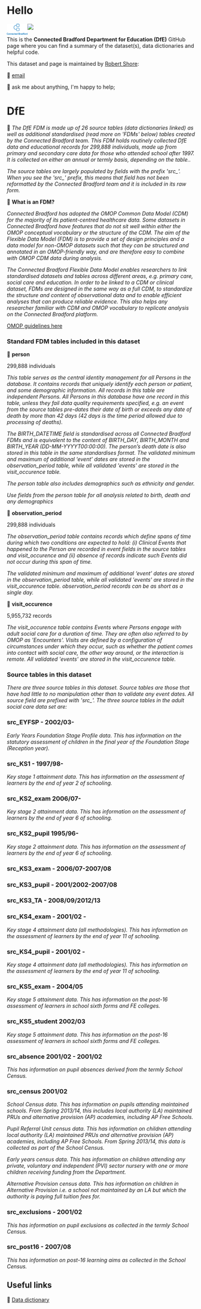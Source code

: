 # Hello
<a href="https://www.bradfordresearch.nhs.uk/our-research-teams/connected-bradford/">
  <img align="left" alt="ConnectedBradford" width="55px" src="https://github.com/ShoreRob1/Images/blob/main/CB%20logo%201.png?raw=true" />
</a>


![](https://visitor-badge.glitch.me/badge?page_id=ConnectedBradford.FDMDepartmentForEducation)

This is the **Connected Bradford Department for Education (DfE)** GitHub page where you can find a summary of the dataset(s), data dictionaries and helpful code.


This dataset and page is maintained by [Robert Shore](https://actearly.org.uk/team_member/rob-shore/): 


:e-mail: [email](mailto:robert.shore@bthft.nhs.uk)

:speech_balloon: ask me about anything, I'm happy to help;


# DfE

📌 *The DfE FDM is made up of 26 source tables (data dictionaries linked) as well as additional standardised (read more on 'FDMs' below) tables created by the Connected Bradford team. This FDM holds routinely collected DfE data and educational records for 299,888 individuals, made up from primary and secondary care data for those who attended school after 1997.* *It is collected on either an annual or termly basis, depending on the table.*. 

*The source tables are largely populated by fields with the prefix 'src_'. When you see the 'src_' prefix, this means that field has not been reformatted by the Connected Bradford team and it is included in its raw form.*

📁 **What is an FDM?**

*Connected Bradford has adopted the OMOP Common Data Model (CDM) for the majority of its patient-centred healthcare data. Some datasets in Connected Bradford have features that do not sit well within either the OMOP conceptual vocabulary or the structure of the CDM. The aim of the Flexible Data Model (FDM) is to provide a set of design principles and a data model for non-OMOP datasets such that they can be structured and annotated in an OMOP-friendly way, and are therefore easy to combine with OMOP CDM data during analysis.*

*The Connected Bradford Flexible Data Model enables researchers to link standardised datasets and tables across different areas, e.g. primary care, social care and education. In order to be linked to a CDM or clinical dataset, FDMs are designed in the same way as a full CDM, to standardize the structure and content of observational data and to enable efficient analyses that can produce reliable evidence. This also helps any researcher familiar with CDM and OMOP vocabulary to replicate analysis on the Connected Bradford platform.*

[OMOP guidelines here](https://ohdsi.github.io/CommonDataModel/cdm60.html)


### Standard FDM tables included in this dataset


🧍 **person**

299,888 individuals 

*This table serves as the central identity management for all Persons in the database. It contains records that uniquely identify each person or patient, and some demographic information. All records in this table are independent Persons. All Persons in this database have one record in this table, unless they fail data quality requirements specified, e.g. an event from the source tables pre-dates their date of birth or exceeds any date of death by more than 42 days (42 days is the time period allowed due to processing of deaths).*

*The BIRTH_DATETIME field is standardised across all Connected Bradford FDMs and is equivalent to the content of BIRTH_DAY, BIRTH_MONTH and BIRTH_YEAR (DD-MM-YYYYT00:00:00). The person’s death date is also stored in this table in the same standardises format. The validated minimum and maximum of additional ‘event’ dates are stored in the observation_period table, while all validated 'events' are stored in the visit_occurence table.*

*The person table also includes demographics such as ethnicity and gender.*

*Use fields from the person table for all analysis related to birth, death and any demographics*




🔎 **observation_period**

299,888 individuals 


*The observation_period table contains records which define spans of time during which two conditions are expected to hold: (i) Clinical Events that happened to the Person are recorded in event fields in the source tables and visit_occurence and (ii) absence of records indicate such Events did not occur during this span of time.*

*The validated minimum and maximum of additional ‘event’ dates are stored in the observation_period table, while all validated 'events' are stored in the visit_occurence table. observation_period records can be as short as a single day.*


🏥 **visit_occurence**

5,955,732 records


*The visit_occurence table contains Events where Persons engage with adult social care for a duration of time. They are often also referred to by OMOP as 'Encounters'. Visits are defined by a configuration of circumstances under which they occur, such as whether the patient comes into contact  with social care, the other way around, or the interaction is remote. All validated 'events' are stored in the visit_occurence table.*

### Source tables in this dataset

*There are three source tables in this dataset. Source tables are those that have had little to no manipulation other than to validate any event dates. All source field are prefixed with 'src_'. The three source tables in the adult social care data set are:*

### src_EYFSP - 2002/03-

*Early Years Foundation Stage Profile data. This has information on the statutory assessment of children in the final year of the Foundation Stage (Reception year).*

### src_KS1 - 1997/98-

*Key stage 1 attainment data. This has information on the assessment of learners by the end of year 2 of schooling.*

### src_KS2_exam 2006/07-

*Key stage 2 attainment data. This has information on the assessment of learners by the end of year 6 of schooling.*

### src_KS2_pupil 1995/96-

*Key stage 2 attainment data. This has information on the assessment of learners by the end of year 6 of schooling.*

### src_KS3_exam - 2006/07-2007/08

### src_KS3_pupil - 2001/2002-2007/08

### src_KS3_TA - 2008/09/2012/13

### src_KS4_exam - 2001/02 - 

*Key stage 4 attainment data (all methodologies). This has information on the assessment of learners by the end of year 11 of schooling.*

### src_KS4_pupil - 2001/02 -

*Key stage 4 attainment data (all methodologies). This has information on the assessment of learners by the end of year 11 of schooling.*

### src_KS5_exam - 2004/05 

*Key stage 5 attainment data. This has information on the post-16 assessment of learners in school sixth forms and FE colleges.*

### src_KS5_student 2002/03

*Key stage 5 attainment data. This has information on the post-16 assessment of learners in school sixth forms and FE colleges.*

### src_absence 2001/02 - 2001/02

*This has information on pupil absences derived from the termly School Census.*

### src_census 2001/02

*School Census data. This has information on pupils attending maintained schools. From Spring 2013/14, this includes local authority (LA) maintained PRUs and alternative provision (AP) academies, including AP Free Schools.*

*Pupil Referral Unit census data. This has information on children attending local authority (LA) maintained PRUs and alternative provision (AP) academies, including AP Free Schools. From Spring 2013/14, this data is collected as part of the School Census.*

*Early years census data. This has information on children attending any private, voluntary and independent (PVI) sector nursery with one or more children receiving funding from the Department.*

*Alternative Provision census data. This has information on children in Alternative Provision i.e. a school not maintained by an LA but which the authority is paying full tuition fees for.*

### src_exclusions - 2001/02

*This has information on pupil exclusions as collected in the termly School Census.*

### src_post16 - 2007/08

*This has information on post-16 learning aims as collected in the School Census.*


## Useful links

📖 [Data dictionary](https://github.com/ConnectedBradford)  












